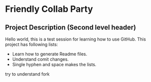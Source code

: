 # Friendly Collab Party
## Project Description (Second level header)
Hello world,  this is a test session for learning how to use GitHub. 
This project has following lists: 
- Learn how to generate Readme files.
- Understand comit changes.
- Single hyphen and space makes the lists.


try to understand fork
